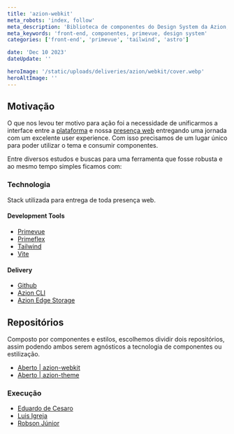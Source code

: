 ```yaml
---
title: 'azion-webkit'
meta_robots: 'index, follow'
meta_description: 'Biblioteca de componentes do Design System da Azion, blocos e fragmentos para compor com agilidade interfaces indo para produção com um tempo baixíssimo.'
meta_keywords: 'front-end, componentes, primevue, design system'
categories: ['front-end', 'primevue', 'tailwind', 'astro']

date: 'Dec 10 2023'
dateUpdate: ''

heroImage: '/static/uploads/deliveries/azion/webkit/cover.webp'
heroAltImage: ''
---
```



## Motivação

O que nos levou ter motivo para ação foi a necessidade de unificarmos
a interface entre a [plataforma](https://console.azion.com/) e nossa [presença web](https://www.azion.com/pt-br/) 
entregando uma jornada com um excelente user experience. Com isso precisamos de um lugar único para poder utilizar o tema e consumir componentes.

Entre diversos estudos e buscas para uma ferramenta que fosse robusta e ao mesmo tempo simples ficamos com:

### Technologia
Stack utilizada para entrega de toda presença web.

#### Development Tools
- [Primevue](https://primevue.org/)
- [Primeflex](https://primeflex.org/) 
- [Tailwind](https://tailwindcss.com/) 
- [Vite](https://vitejs.dev/) 

#### Delivery
- [Github](https://github.com/)
- [Azion CLI](https://www.azion.com/pt-br/blog/azion-cli-implemente-jamstack-edge/)
- [Azion Edge Storage](https://www.azion.com/pt-br/documentacao/produtos/store/edge-storage/)

## Repositórios

Composto por componentes e estilos, escolhemos dividir dois repositórios, assim podendo ambos serem agnósticos a tecnologia de componentes ou estilização.

- [Aberto | azion-webkit](https://github.com/aziontech/azion-webkit)
- [Aberto | azion-theme](https://github.com/aziontech/azion-theme)


### Execução

- [Eduardo de Cesaro](https://www.linkedin.com/in/cesaroeduardo/)
- [Luis Igreja](https://www.linkedin.com/in/luisigreja/)
- [Robson Júnior](https://www.linkedin.com/in/robsongajunior/)


